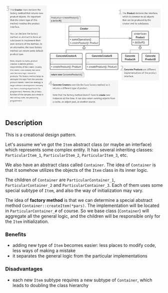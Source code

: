 <div align="center"> 

![diagram](diagram.png) </div>

## Description

This is a creational design pattern.

Let's assume we've got the `Item` abstract class (or maybe an interface) which represents some complex entity. It has several inheriting classes: `ParticularItem_1`, `ParticularItem_2`, `ParticularItem_3`, etc. 

We also have an abstract class called `Container`. The idea of `Container` is that it somehow utilizes the objects of the `Item` class in its inner logic.

The children of `Container` are `ParticularContainer_1`, `ParticularContainer_2` and `ParticularContainer_3`. Each of them uses some special subtype of `Item`, and also the way of initialization may vary.

The idea of **factory method** is that we can determine a special abstract method `Container::createItem(*pars)`. The implementation will be located in `ParticularContainer_#` of course. So we base class (`Container`) will aggregate all the general logic, and the children will be responsible only for the `Item` initialization.

### Benefits
* adding new type of `Item` becomes easier: less places to modify code, less ways of making a mistake
* it separates the general logic from the particular implementations 

### Disadvantages
* each new `Item` subtype requires a new subtype of `Container`, which leads to doubling the class hierarchy 
